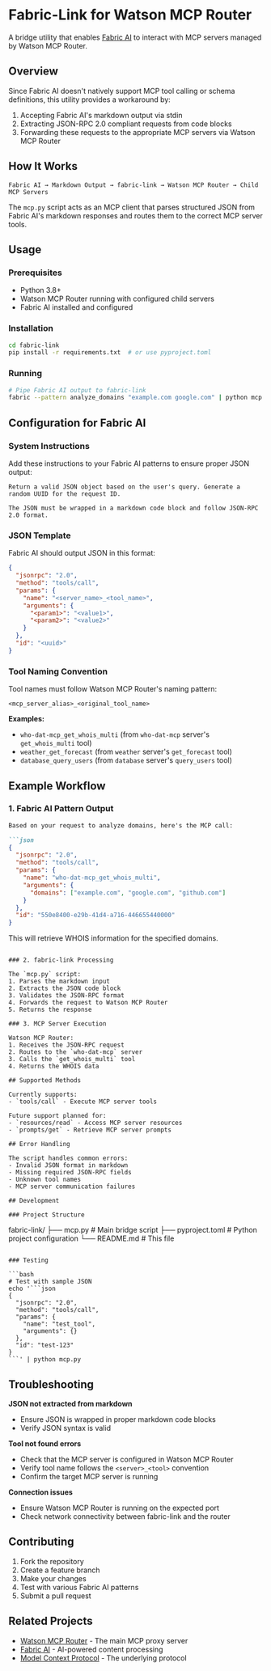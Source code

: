 # Fabric-Link for Watson MCP Router

A bridge utility that enables [Fabric AI](https://github.com/danielmiessler/fabric) to interact with MCP servers managed by Watson MCP Router.

## Overview

Since Fabric AI doesn't natively support MCP tool calling or schema definitions, this utility provides a workaround by:

1. Accepting Fabric AI's markdown output via stdin
2. Extracting JSON-RPC 2.0 compliant requests from code blocks
3. Forwarding these requests to the appropriate MCP servers via Watson MCP Router

## How It Works

```
Fabric AI → Markdown Output → fabric-link → Watson MCP Router → Child MCP Servers
```

The `mcp.py` script acts as an MCP client that parses structured JSON from Fabric AI's markdown responses and routes them to the correct MCP server tools.

## Usage

### Prerequisites

- Python 3.8+
- Watson MCP Router running with configured child servers
- Fabric AI installed and configured

### Installation

```bash
cd fabric-link
pip install -r requirements.txt  # or use pyproject.toml
```

### Running

```bash
# Pipe Fabric AI output to fabric-link
fabric --pattern analyze_domains "example.com google.com" | python mcp.py
```

## Configuration for Fabric AI

### System Instructions

Add these instructions to your Fabric AI patterns to ensure proper JSON output:

```
Return a valid JSON object based on the user's query. Generate a random UUID for the request ID.

The JSON must be wrapped in a markdown code block and follow JSON-RPC 2.0 format.
```

### JSON Template

Fabric AI should output JSON in this format:

```json
{
  "jsonrpc": "2.0",
  "method": "tools/call",
  "params": {
    "name": "<server_name>_<tool_name>",
    "arguments": {
      "<param1>": "<value1>",
      "<param2>": "<value2>"
    }
  },
  "id": "<uuid>"
}
```

### Tool Naming Convention

Tool names must follow Watson MCP Router's naming pattern:
```
<mcp_server_alias>_<original_tool_name>
```

**Examples:**
- `who-dat-mcp_get_whois_multi` (from `who-dat-mcp` server's `get_whois_multi` tool)
- `weather_get_forecast` (from `weather` server's `get_forecast` tool)
- `database_query_users` (from `database` server's `query_users` tool)

## Example Workflow

### 1. Fabric AI Pattern Output

```markdown
Based on your request to analyze domains, here's the MCP call:

```json
{
  "jsonrpc": "2.0",
  "method": "tools/call",
  "params": {
    "name": "who-dat-mcp_get_whois_multi",
    "arguments": {
      "domains": ["example.com", "google.com", "github.com"]
    }
  },
  "id": "550e8400-e29b-41d4-a716-446655440000"
}
```

This will retrieve WHOIS information for the specified domains.
```

### 2. fabric-link Processing

The `mcp.py` script:
1. Parses the markdown input
2. Extracts the JSON code block
3. Validates the JSON-RPC format
4. Forwards the request to Watson MCP Router
5. Returns the response

### 3. MCP Server Execution

Watson MCP Router:
1. Receives the JSON-RPC request
2. Routes to the `who-dat-mcp` server
3. Calls the `get_whois_multi` tool
4. Returns the WHOIS data

## Supported Methods

Currently supports:
- `tools/call` - Execute MCP server tools

Future support planned for:
- `resources/read` - Access MCP server resources
- `prompts/get` - Retrieve MCP server prompts

## Error Handling

The script handles common errors:
- Invalid JSON format in markdown
- Missing required JSON-RPC fields
- Unknown tool names
- MCP server communication failures

## Development

### Project Structure

```
fabric-link/
├── mcp.py           # Main bridge script
├── pyproject.toml   # Python project configuration
└── README.md        # This file
```

### Testing

```bash
# Test with sample JSON
echo '```json
{
  "jsonrpc": "2.0",
  "method": "tools/call",
  "params": {
    "name": "test_tool",
    "arguments": {}
  },
  "id": "test-123"
}
```' | python mcp.py
```

## Troubleshooting

**JSON not extracted from markdown**
- Ensure JSON is wrapped in proper markdown code blocks
- Verify JSON syntax is valid

**Tool not found errors**
- Check that the MCP server is configured in Watson MCP Router
- Verify tool name follows the `<server>_<tool>` convention
- Confirm the target MCP server is running

**Connection issues**
- Ensure Watson MCP Router is running on the expected port
- Check network connectivity between fabric-link and the router

## Contributing

1. Fork the repository
2. Create a feature branch
3. Make your changes
4. Test with various Fabric AI patterns
5. Submit a pull request

## Related Projects

- [Watson MCP Router](../) - The main MCP proxy server
- [Fabric AI](https://github.com/danielmiessler/fabric) - AI-powered content processing
- [Model Context Protocol](https://modelcontextprotocol.io/) - The underlying protocol
